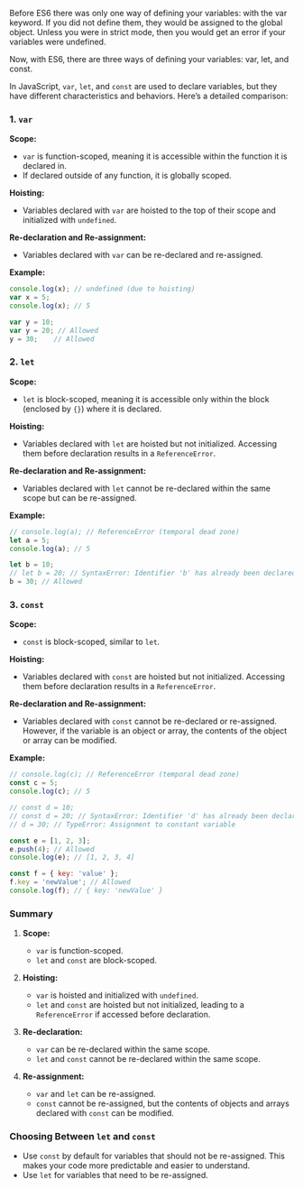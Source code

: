 

Before ES6 there was only one way of defining your variables: with the var keyword. If you did not define them, they would be assigned to the global object. Unless you were in strict mode, then you would get an error if your variables were undefined.

Now, with ES6, there are three ways of defining your variables: var, let, and const.

   
In JavaScript, `var`, `let`, and `const` are used to declare variables, but they have different characteristics and behaviors. Here’s a detailed comparison:

### 1. `var`

**Scope:**
- `var` is function-scoped, meaning it is accessible within the function it is declared in.
- If declared outside of any function, it is globally scoped.

**Hoisting:**
- Variables declared with `var` are hoisted to the top of their scope and initialized with `undefined`.

**Re-declaration and Re-assignment:**
- Variables declared with `var` can be re-declared and re-assigned.

**Example:**
```javascript
console.log(x); // undefined (due to hoisting)
var x = 5;
console.log(x); // 5

var y = 10;
var y = 20; // Allowed
y = 30;    // Allowed
```

### 2. `let`

**Scope:**
- `let` is block-scoped, meaning it is accessible only within the block (enclosed by `{}`) where it is declared.

**Hoisting:**
- Variables declared with `let` are hoisted but not initialized. Accessing them before declaration results in a `ReferenceError`.

**Re-declaration and Re-assignment:**
- Variables declared with `let` cannot be re-declared within the same scope but can be re-assigned.

**Example:**
```javascript
// console.log(a); // ReferenceError (temporal dead zone)
let a = 5;
console.log(a); // 5

let b = 10;
// let b = 20; // SyntaxError: Identifier 'b' has already been declared
b = 30; // Allowed
```

### 3. `const`

**Scope:**
- `const` is block-scoped, similar to `let`.

**Hoisting:**
- Variables declared with `const` are hoisted but not initialized. Accessing them before declaration results in a `ReferenceError`.

**Re-declaration and Re-assignment:**
- Variables declared with `const` cannot be re-declared or re-assigned. However, if the variable is an object or array, the contents of the object or array can be modified.

**Example:**
```javascript
// console.log(c); // ReferenceError (temporal dead zone)
const c = 5;
console.log(c); // 5

// const d = 10;
// const d = 20; // SyntaxError: Identifier 'd' has already been declared
// d = 30; // TypeError: Assignment to constant variable

const e = [1, 2, 3];
e.push(4); // Allowed
console.log(e); // [1, 2, 3, 4]

const f = { key: 'value' };
f.key = 'newValue'; // Allowed
console.log(f); // { key: 'newValue' }
```

### Summary

1. **Scope:**
   - `var` is function-scoped.
   - `let` and `const` are block-scoped.

2. **Hoisting:**
   - `var` is hoisted and initialized with `undefined`.
   - `let` and `const` are hoisted but not initialized, leading to a `ReferenceError` if accessed before declaration.

3. **Re-declaration:**
   - `var` can be re-declared within the same scope.
   - `let` and `const` cannot be re-declared within the same scope.

4. **Re-assignment:**
   - `var` and `let` can be re-assigned.
   - `const` cannot be re-assigned, but the contents of objects and arrays declared with `const` can be modified.

### Choosing Between `let` and `const`

- Use `const` by default for variables that should not be re-assigned. This makes your code more predictable and easier to understand.
- Use `let` for variables that need to be re-assigned.
